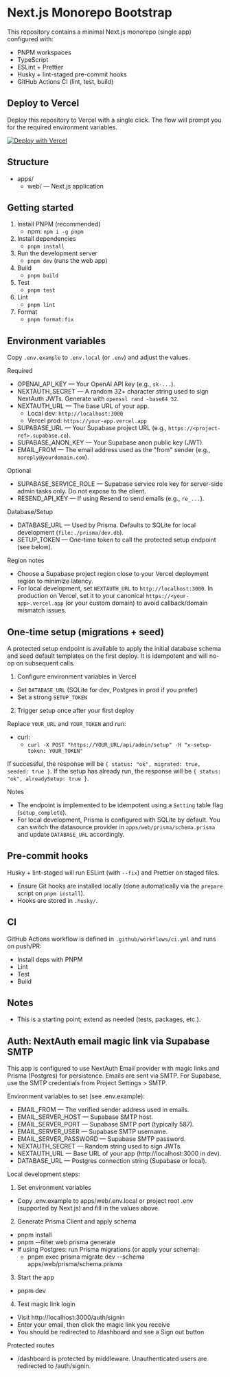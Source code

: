 # Next.js Monorepo Bootstrap

This repository contains a minimal Next.js monorepo (single app) configured with:

- PNPM workspaces
- TypeScript
- ESLint + Prettier
- Husky + lint-staged pre-commit hooks
- GitHub Actions CI (lint, test, build)

## Deploy to Vercel

Deploy this repository to Vercel with a single click. The flow will prompt you for the required environment variables.

[![Deploy with Vercel](https://vercel.com/button)](https://vercel.com/new/clone?repository-url=https://github.com/shuaking/ai-planner&root-directory=apps/web&env=OPENAI_API_KEY,NEXTAUTH_SECRET,NEXTAUTH_URL,SUPABASE_URL,SUPABASE_ANON_KEY,EMAIL_FROM&envDescription=Required%20environment%20variables%20for%20OpenAI%2C%20NextAuth%2C%20Supabase%2C%20and%20email%20sending.%20See%20README%20for%20details.&envLink=https://github.com/shuaking/ai-planner#environment-variables)

## Structure

- apps/
  - web/ — Next.js application

## Getting started

1. Install PNPM (recommended)
   - npm: `npm i -g pnpm`
2. Install dependencies
   - `pnpm install`
3. Run the development server
   - `pnpm dev` (runs the web app)
4. Build
   - `pnpm build`
5. Test
   - `pnpm test`
6. Lint
   - `pnpm lint`
7. Format
   - `pnpm format:fix`

## Environment variables

Copy `.env.example` to `.env.local` (or `.env`) and adjust the values.

Required

- OPENAI_API_KEY — Your OpenAI API key (e.g., `sk-...`).
- NEXTAUTH_SECRET — A random 32+ character string used to sign NextAuth JWTs. Generate with `openssl rand -base64 32`.
- NEXTAUTH_URL — The base URL of your app.
  - Local dev: `http://localhost:3000`
  - Vercel prod: `https://your-app.vercel.app`
- SUPABASE_URL — Your Supabase project URL (e.g., `https://<project-ref>.supabase.co`).
- SUPABASE_ANON_KEY — Your Supabase anon public key (JWT).
- EMAIL_FROM — The email address used as the "from" sender (e.g., `noreply@yourdomain.com`).

Optional

- SUPABASE_SERVICE_ROLE — Supabase service role key for server-side admin tasks only. Do not expose to the client.
- RESEND_API_KEY — If using Resend to send emails (e.g., `re_...`).

Database/Setup

- DATABASE_URL — Used by Prisma. Defaults to SQLite for local development (`file:./prisma/dev.db`).
- SETUP_TOKEN — One-time token to call the protected setup endpoint (see below).

Region notes

- Choose a Supabase project region close to your Vercel deployment region to minimize latency.
- For local development, set `NEXTAUTH_URL` to `http://localhost:3000`. In production on Vercel, set it to your canonical `https://<your-app>.vercel.app` (or your custom domain) to avoid callback/domain mismatch issues.

## One-time setup (migrations + seed)

A protected setup endpoint is available to apply the initial database schema and seed default templates on the first deploy. It is idempotent and will no-op on subsequent calls.

1) Configure environment variables in Vercel

- Set `DATABASE_URL` (SQLite for dev, Postgres in prod if you prefer)
- Set a strong `SETUP_TOKEN`

2) Trigger setup once after your first deploy

Replace `YOUR_URL` and `YOUR_TOKEN` and run:

- curl:
  - `curl -X POST "https://YOUR_URL/api/admin/setup" -H "x-setup-token: YOUR_TOKEN"`

If successful, the response will be `{ status: "ok", migrated: true, seeded: true }`.
If the setup has already run, the response will be `{ status: "ok", alreadySetup: true }`.

Notes

- The endpoint is implemented to be idempotent using a `Setting` table flag (`setup_complete`).
- For local development, Prisma is configured with SQLite by default. You can switch the datasource provider in `apps/web/prisma/schema.prisma` and update `DATABASE_URL` accordingly.

## Pre-commit hooks

Husky + lint-staged will run ESLint (with `--fix`) and Prettier on staged files.

- Ensure Git hooks are installed locally (done automatically via the `prepare` script on `pnpm install`).
- Hooks are stored in `.husky/`.

## CI

GitHub Actions workflow is defined in `.github/workflows/ci.yml` and runs on push/PR:

- Install deps with PNPM
- Lint
- Test
- Build

## Notes

- This is a starting point; extend as needed (tests, packages, etc.).

## Auth: NextAuth email magic link via Supabase SMTP

This app is configured to use NextAuth Email provider with magic links and Prisma (Postgres) for persistence. Emails are sent via SMTP. For Supabase, use the SMTP credentials from Project Settings > SMTP.

Environment variables to set (see .env.example):

- EMAIL_FROM — The verified sender address used in emails.
- EMAIL_SERVER_HOST — Supabase SMTP host.
- EMAIL_SERVER_PORT — Supabase SMTP port (typically 587).
- EMAIL_SERVER_USER — Supabase SMTP username.
- EMAIL_SERVER_PASSWORD — Supabase SMTP password.
- NEXTAUTH_SECRET — Random string used to sign JWTs.
- NEXTAUTH_URL — Base URL of your app (http://localhost:3000 in dev).
- DATABASE_URL — Postgres connection string (Supabase or local).

Local development steps:

1) Set environment variables
- Copy .env.example to apps/web/.env.local or project root .env (supported by Next.js) and fill in the values above.

2) Generate Prisma Client and apply schema
- pnpm install
- pnpm --filter web prisma generate
- If using Postgres: run Prisma migrations (or apply your schema):
  - pnpm exec prisma migrate dev --schema apps/web/prisma/schema.prisma

3) Start the app
- pnpm dev

4) Test magic link login
- Visit http://localhost:3000/auth/signin
- Enter your email, then click the magic link you receive
- You should be redirected to /dashboard and see a Sign out button

Protected routes

- /dashboard is protected by middleware. Unauthenticated users are redirected to /auth/signin.
